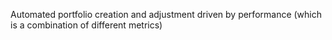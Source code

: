 Automated portfolio creation and adjustment driven by performance (which is a combination of different metrics)
